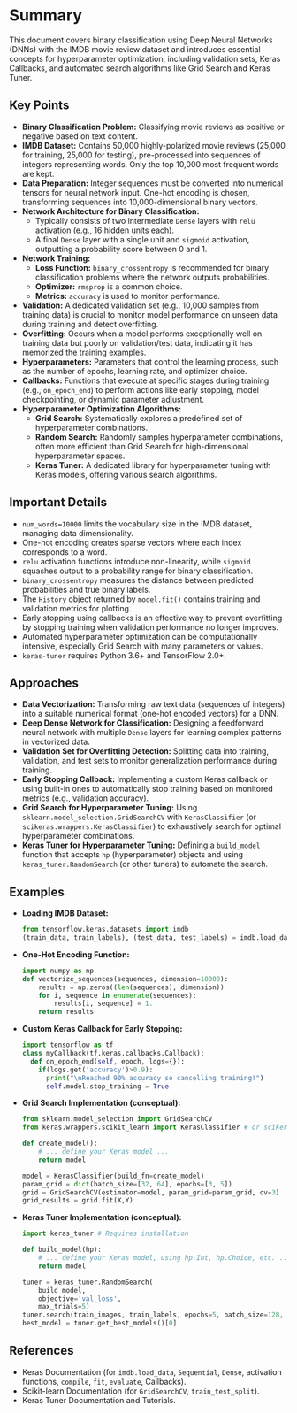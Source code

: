 # Summary
This document covers binary classification using Deep Neural Networks (DNNs) with the IMDB movie review dataset and introduces essential concepts for hyperparameter optimization, including validation sets, Keras Callbacks, and automated search algorithms like Grid Search and Keras Tuner.

## Key Points
* **Binary Classification Problem:** Classifying movie reviews as positive or negative based on text content.
* **IMDB Dataset:** Contains 50,000 highly-polarized movie reviews (25,000 for training, 25,000 for testing), pre-processed into sequences of integers representing words. Only the top 10,000 most frequent words are kept.
* **Data Preparation:** Integer sequences must be converted into numerical tensors for neural network input. One-hot encoding is chosen, transforming sequences into 10,000-dimensional binary vectors.
* **Network Architecture for Binary Classification:**
    * Typically consists of two intermediate `Dense` layers with `relu` activation (e.g., 16 hidden units each).
    * A final `Dense` layer with a single unit and `sigmoid` activation, outputting a probability score between 0 and 1.
* **Network Training:**
    * **Loss Function:** `binary_crossentropy` is recommended for binary classification problems where the network outputs probabilities.
    * **Optimizer:** `rmsprop` is a common choice.
    * **Metrics:** `accuracy` is used to monitor performance.
* **Validation:** A dedicated validation set (e.g., 10,000 samples from training data) is crucial to monitor model performance on unseen data during training and detect overfitting.
* **Overfitting:** Occurs when a model performs exceptionally well on training data but poorly on validation/test data, indicating it has memorized the training examples.
* **Hyperparameters:** Parameters that control the learning process, such as the number of epochs, learning rate, and optimizer choice.
* **Callbacks:** Functions that execute at specific stages during training (e.g., `on_epoch_end`) to perform actions like early stopping, model checkpointing, or dynamic parameter adjustment.
* **Hyperparameter Optimization Algorithms:**
    * **Grid Search:** Systematically explores a predefined set of hyperparameter combinations.
    * **Random Search:** Randomly samples hyperparameter combinations, often more efficient than Grid Search for high-dimensional hyperparameter spaces.
    * **Keras Tuner:** A dedicated library for hyperparameter tuning with Keras models, offering various search algorithms.

## Important Details
* `num_words=10000` limits the vocabulary size in the IMDB dataset, managing data dimensionality.
* One-hot encoding creates sparse vectors where each index corresponds to a word.
* `relu` activation functions introduce non-linearity, while `sigmoid` squashes output to a probability range for binary classification.
* `binary_crossentropy` measures the distance between predicted probabilities and true binary labels.
* The `History` object returned by `model.fit()` contains training and validation metrics for plotting.
* Early stopping using callbacks is an effective way to prevent overfitting by stopping training when validation performance no longer improves.
* Automated hyperparameter optimization can be computationally intensive, especially Grid Search with many parameters or values.
* `keras-tuner` requires Python 3.6+ and TensorFlow 2.0+.

## Approaches
* **Data Vectorization:** Transforming raw text data (sequences of integers) into a suitable numerical format (one-hot encoded vectors) for a DNN.
* **Deep Dense Network for Classification:** Designing a feedforward neural network with multiple `Dense` layers for learning complex patterns in vectorized data.
* **Validation Set for Overfitting Detection:** Splitting data into training, validation, and test sets to monitor generalization performance during training.
* **Early Stopping Callback:** Implementing a custom Keras callback or using built-in ones to automatically stop training based on monitored metrics (e.g., validation accuracy).
* **Grid Search for Hyperparameter Tuning:** Using `sklearn.model_selection.GridSearchCV` with `KerasClassifier` (or `scikeras.wrappers.KerasClassifier`) to exhaustively search for optimal hyperparameter combinations.
* **Keras Tuner for Hyperparameter Tuning:** Defining a `build_model` function that accepts `hp` (hyperparameter) objects and using `keras_tuner.RandomSearch` (or other tuners) to automate the search.

## Examples
* **Loading IMDB Dataset:**
    ```python
    from tensorflow.keras.datasets import imdb
    (train_data, train_labels), (test_data, test_labels) = imdb.load_data(num_words=10000)
    ```
* **One-Hot Encoding Function:**
    ```python
    import numpy as np
    def vectorize_sequences(sequences, dimension=10000):
        results = np.zeros((len(sequences), dimension))
        for i, sequence in enumerate(sequences):
            results[i, sequence] = 1.
        return results
    ```
* **Custom Keras Callback for Early Stopping:**
    ```python
    import tensorflow as tf
    class myCallback(tf.keras.callbacks.Callback):
      def on_epoch_end(self, epoch, logs={}):
        if(logs.get('accuracy')>0.9):
          print("\nReached 90% accuracy so cancelling training!")
          self.model.stop_training = True
    ```
* **Grid Search Implementation (conceptual):**
    ```python
    from sklearn.model_selection import GridSearchCV
    from keras.wrappers.scikit_learn import KerasClassifier # or scikeras.wrappers.KerasClassifier

    def create_model():
        # ... define your Keras model ...
        return model

    model = KerasClassifier(build_fn=create_model)
    param_grid = dict(batch_size=[32, 64], epochs=[3, 5])
    grid = GridSearchCV(estimator=model, param_grid=param_grid, cv=3)
    grid_results = grid.fit(X,Y)
    ```
* **Keras Tuner Implementation (conceptual):**
    ```python
    import keras_tuner # Requires installation

    def build_model(hp):
        # ... define your Keras model, using hp.Int, hp.Choice, etc. ...
        return model

    tuner = keras_tuner.RandomSearch(
        build_model,
        objective='val_loss',
        max_trials=5)
    tuner.search(train_images, train_labels, epochs=5, batch_size=128, validation_data=(val_images, val_labels))
    best_model = tuner.get_best_models()[0]
    ```

## References
* Keras Documentation (for `imdb.load_data`, `Sequential`, `Dense`, activation functions, `compile`, `fit`, `evaluate`, Callbacks).
* Scikit-learn Documentation (for `GridSearchCV`, `train_test_split`).
* Keras Tuner Documentation and Tutorials.